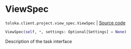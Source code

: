 # ViewSpec
`toloka.client.project.view_spec.ViewSpec` | [Source code](https://github.com/Toloka/toloka-kit/blob/v1.1.3/src/client/project/view_spec.py#L19)

```python
ViewSpec(self, *, settings: Optional[Settings] = None)
```

Description of the task interface

